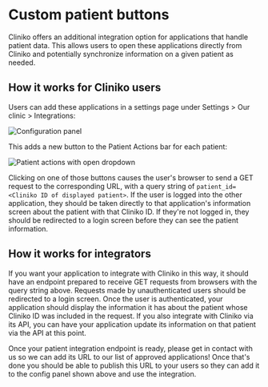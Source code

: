 Custom patient buttons
======================

Cliniko offers an additional integration option for applications that handle
patient data. This allows users to open these applications directly from Cliniko
and potentially synchronize information on a given patient as needed.

How it works for Cliniko users
-------------------------

Users can add these applications in a settings page under
Settings > Our clinic > Integrations:

![Configuration
panel](../assets/custom-patient-buttons-config.png?raw=true)

This adds a new button to the Patient Actions bar for each patient:

![Patient actions with open
dropdown](../assets/patient-actions-open.png?raw=true)

Clicking on one of those buttons causes the user's browser to send a GET request
to the corresponding URL, with a query string of `patient_id=<Cliniko ID of
displayed patient>`. If the user is logged into the other application, they
should be taken directly to that application's information screen about the
patient with that Cliniko ID. If they're not logged in, they should be
redirected to a login screen before they can see the patient information.

How it works for integrators
-------------------------

If you want your application to integrate with Cliniko in this way, it should
have an endpoint prepared to receive GET requests from browsers with the query
string above. Requests made by unauthenticated users should be redirected to a
login screen. Once the user is authenticated, your application should display
the information it has about the patient whose Cliniko ID was included in the
request. If you also integrate with Cliniko via its API, you can have your
application update its information on that patient via the API at this point.

Once your patient integration endpoint is ready, please get in contact with us
so we can add its URL to our list of approved applications! Once that's done you
should be able to publish this URL to your users so they can add it to the
config panel shown above and use the integration.
